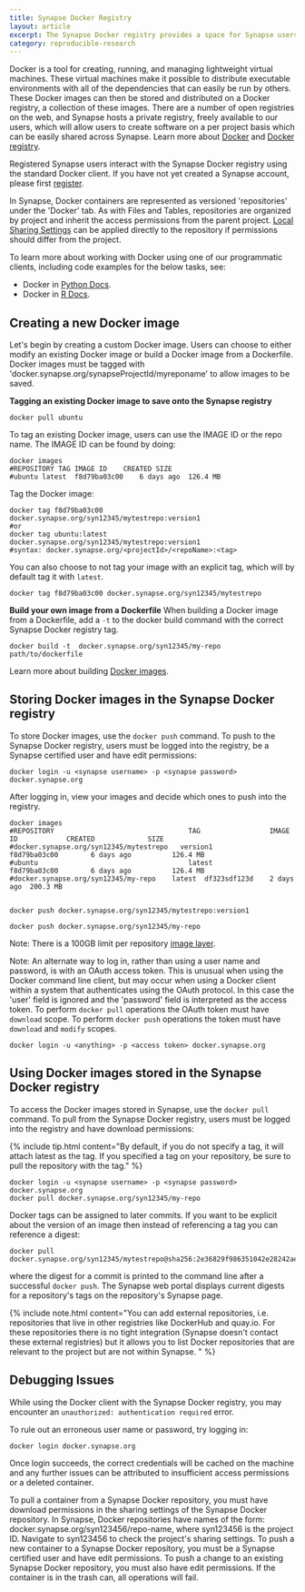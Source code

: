 ```yaml
---
title: Synapse Docker Registry
layout: article
excerpt: The Synapse Docker registry provides a space for Synapse users to store and distribute their Docker images per Synapse project.
category: reproducible-research
---
```


Docker is a tool for creating, running, and managing lightweight virtual machines. These virtual machines make it possible to distribute executable environments with all of the dependencies that can easily be run by others. These Docker images can then be stored and distributed on a Docker registry, a collection of these images. There are a number of open registries on the web, and Synapse hosts a private registry, freely available to our users, which will allow users to create software on a per project basis which can be easily shared across Synapse. Learn more about [Docker](https://www.docker.com/products/overview) and [Docker registry](https://www.docker.com/products/docker-registry).

Registered Synapse users interact with the Synapse Docker registry using the standard Docker client. If you have not yet created a Synapse account, please first [register](https://docs.synapse.org/articles/getting_started.html#create-your-account). 

In Synapse, Docker containers are represented as versioned 'repositories' under the 'Docker' tab. As with Files and Tables, repositories are organized by project and inherit the access permissions from the parent project. [Local Sharing Settings](https://docs.synapse.org/articles/sharing_settings.html#sharing-files-folders-and-tables) can be applied directly to the repository if permissions should differ from the project.

To learn more about working with Docker using one of our programmatic clients, including code examples for the below tasks, see:

* Docker in [Python Docs](https://python-docs.synapse.org/build/html/Entity.html?highlight=docker#synapseclient.entity.DockerRepository).
* Docker in [R Docs](https://r-docs.synapse.org/articles/docker.html).


## Creating a new Docker image

Let's begin by creating a custom Docker image.  Users can choose to either modify an existing Docker image or build a Docker image from a Dockerfile.  Docker images must be tagged with 'docker.synapse.org/synapseProjectId/myreponame' to allow images to be saved.

**Tagging an existing Docker image to save onto the Synapse registry**

``` console
docker pull ubuntu
```

To tag an existing Docker image, users can use the IMAGE ID or the repo name.  The IMAGE ID can be found by doing:

``` console
docker images
#REPOSITORY	TAG	IMAGE ID	CREATED	SIZE
#ubuntu	latest	f8d79ba03c00	6 days ago	126.4 MB
```

Tag the Docker image:

``` console
docker tag f8d79ba03c00 docker.synapse.org/syn12345/mytestrepo:version1
#or
docker tag ubuntu:latest docker.synapse.org/syn12345/mytestrepo:version1
#syntax: docker.synapse.org/<projectId>/<repoName>:<tag>
```

You can also choose to not tag your image with an explicit tag, which will by default tag it with `latest`.

``` console
docker tag f8d79ba03c00 docker.synapse.org/syn12345/mytestrepo
```

**Build your own image from a Dockerfile**
When building a Docker image from a Dockerfile, add a `-t` to the docker build command with the correct Synapse Docker registry tag.

``` console
docker build -t  docker.synapse.org/syn12345/my-repo path/to/dockerfile
```

Learn more about building [Docker images](https://docs.docker.com/engine/getstarted/step_four/).  

## Storing Docker images in the Synapse Docker registry

To store Docker images, use the `docker push` command.  To push to the Synapse Docker registry, users must be logged into the registry, be a Synapse certified user and have edit permissions:

``` console
docker login -u <synapse username> -p <synapse password> docker.synapse.org
```

After logging in, view your images and decide which ones to push into the registry.

``` console
docker images
#REPOSITORY                                 TAG                 IMAGE ID            CREATED             SIZE
#docker.synapse.org/syn12345/mytestrepo   version1            f8d79ba03c00        6 days ago          126.4 MB
#ubuntu                                     latest              f8d79ba03c00        6 days ago          126.4 MB
#docker.synapse.org/syn12345/my-repo	latest	df323sdf123d	2 days ago	200.3 MB


docker push docker.synapse.org/syn12345/mytestrepo:version1

docker push docker.synapse.org/syn12345/my-repo
```

Note: There is a 100GB limit per repository [image layer](https://docs.docker.com/storage/storagedriver/#images-and-layers).

Note: An alternate way to log in, rather than using a user name and password, is with an OAuth access token.  This is unusual when using the Docker command line client, but may occur when using a Docker client within a system that authenticates using the OAuth protocol.  In this case the 'user' field is ignored and the 'password' field is interpreted as the access token.  To perform `docker pull` operations the OAuth token must have `download` scope.  To perform `docker push` operations the token must have `download` and `modify` scopes.

``` console
docker login -u <anything> -p <access token> docker.synapse.org
```

## Using Docker images stored in the Synapse Docker registry

To access the Docker images stored in Synapse, use the `docker pull` command. To pull from the Synapse Docker registry, users must be logged into the registry and have download permissions:

{% include tip.html content="By default, if you do not specify a tag, it will attach latest as the tag.  If you specified a tag on your repository, be sure to pull the repository with the tag." %}

``` console
docker login -u <synapse username> -p <synapse password> docker.synapse.org
docker pull docker.synapse.org/syn12345/my-repo
```

Docker tags can be assigned to later commits. If you want to be explicit about the version of an image then instead of referencing a tag you can reference a digest:

``` console
docker pull docker.synapse.org/syn12345/mytestrepo@sha256:2e36829f986351042e28242ae386913645a7b41b25844fb39b29af0bdf8dcb63
```

where the digest for a commit is printed to the command line after a successful `docker push`. The Synapse web portal displays current digests for a repository's tags on the repository's Synapse page.

{% include note.html content="You can add external repositories, i.e. repositories that live in other registries like DockerHub and quay.io. For these repositories there is no tight integration (Synapse doesn't contact these external registries) but it allows you to list Docker repositories that are relevant to the project but are not within Synapse.
" %}

## Debugging Issues

While using the Docker client with the Synapse Docker registry, you may encounter an `unauthorized: authentication required` error. 

To rule out an erroneous user name or password, try logging in: 

```
docker login docker.synapse.org
```

Once login succeeds, the correct credentials will be cached on the machine and any further issues can be attributed to insufficient access permissions or a deleted container. 

To pull a container from a Synapse Docker repository, you must have download permissions in the sharing settings of the Synapse Docker repository. In Synapse, Docker repositories have names of the form: docker.synapse.org/syn123456/repo-name, where syn123456 is the project ID. Navigate to syn123456 to check the project's sharing settings. To push a new container to a Synapse Docker repository, you must be a Synapse certified user and have edit permissions. To push a change to an existing Synapse Docker repository, you must also have edit permissions. If the container is in the trash can, all operations will fail.
